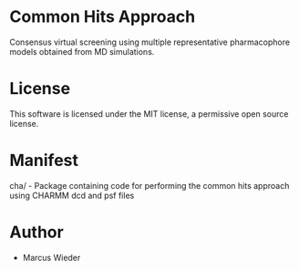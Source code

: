 # Common Hits Approach

Consensus virtual screening using multiple representative pharmacophore models obtained from MD simulations.

# License

This software is licensed under the MIT license, a permissive open source license.

# Manifest

cha/ - Package containing code for performing the common hits approach using CHARMM dcd and psf files

# Author

* Marcus Wieder